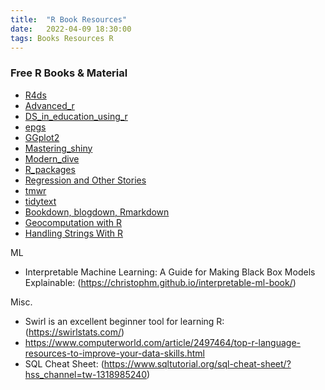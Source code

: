```yaml
---
title:  "R Book Resources"
date:   2022-04-09 18:30:00
tags: Books Resources R
---
```


### Free R Books & Material

- [R4ds](https://r4ds.had.co.nz/)
- [Advanced_r](https://adv-r.hadley.nz/)
- [DS_in_education_using_r](https://datascienceineducation.com/)
- [epgs](https://engineering-shiny.org/)
- [GGplot2](https://ggplot2-book.org/index.html)
- [Mastering_shiny](https://mastering-shiny.org/)
- [Modern_dive](https://moderndive.com/)
- [R_packages](https://r-pkgs.org/)
- [Regression and Other Stories](https://avehtari.github.io/ROS-Examples/)
- [tmwr](https://tmwr.org)
- [tidytext](https://www.tidytextmining.com/)
- [Bookdown, blogdown, Rmarkdown](https://bookdown.org)
- [Geocomputation with R](https://geocompr.robinlovelace.net/)
- [Handling Strings With R](http://www.gastonsanchez.com/r4strings/)

ML

- Interpretable Machine Learning: A Guide for Making Black Box Models Explainable: (https://christophm.github.io/interpretable-ml-book/)

Misc. 

- Swirl is an excellent beginner tool for learning R: (https://swirlstats.com/)
- https://www.computerworld.com/article/2497464/top-r-language-resources-to-improve-your-data-skills.html
- SQL Cheat Sheet: (https://www.sqltutorial.org/sql-cheat-sheet/?hss_channel=tw-1318985240)
